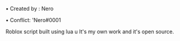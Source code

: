 
• Created by : Nero


• Conflict: 'Nero#0001


Roblox script built using lua u
It's my own work and it's open source.

